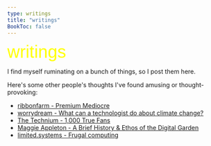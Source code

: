 ```yaml
---
type: writings
title: "writings"
BookToc: false
---
```


<span style="font-family: 'AlteHaasGrotesk-Bold', sans-serif; color: yellow; font-size: 40px;">writings</span>

I find myself ruminating on a bunch of things, so I post them here.

Here's some other people's thoughts I've found amusing or thought-provoking:

- [ribbonfarm - Premium Mediocre](https://www.ribbonfarm.com/2017/08/17/the-premium-mediocre-life-of-maya-millennial/)
- [worrydream - What can a technologist do about climate change?](https://worrydream.com/ClimateChange)
- [The Technium - 1,000 True Fans](https://kk.org/thetechnium/1000-true-fans/)
- [Maggie Appleton - A Brief History & Ethos of the Digital Garden](https://maggieappleton.com/garden-history)
- [limited.systems - Frugal computing](https://limited.systems/articles/frugal-computing/)